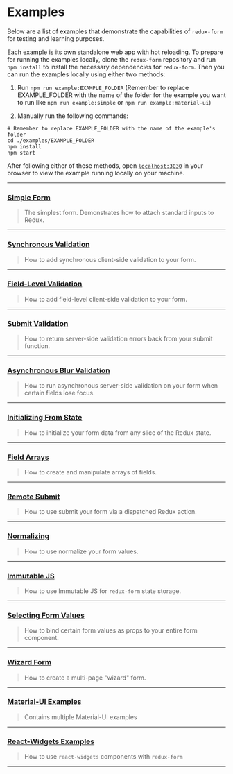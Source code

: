 # Examples

Below are a list of examples that demonstrate the capabilities of `redux-form` for testing and
learning purposes.

Each example is its own standalone web app with hot reloading. To prepare for running the
examples locally, clone the `redux-form` repository and run `npm install` to install the
necessary dependencies for `redux-form`. Then you can run the examples locally using either
two methods:

1. Run `npm run example:EXAMPLE_FOLDER` (Remember to replace EXAMPLE\_FOLDER with the name of the 
folder for the example you want to run like `npm run example:simple` or `npm run example:material-ui`)

2. Manually run the following commands:
```
# Remember to replace EXAMPLE_FOLDER with the name of the example's folder
cd ./examples/EXAMPLE_FOLDER
npm install
npm start
```

After following either of these methods, open [`localhost:3030`](http://localhost:3030) in your
browser to view the example running locally on your machine.


---

### [Simple Form](simple)

> The simplest form. Demonstrates how to attach standard inputs to Redux.

---
  
### [Synchronous Validation](syncValidation)

> How to add synchronous client-side validation to your form.

---

### [Field-Level Validation](fieldLevelValidation)

> How to add field-level client-side validation to your form.

---
  
### [Submit Validation](submitValidation)

> How to return server-side validation errors back from your submit function.

---
  
### [Asynchronous Blur Validation](asyncValidation)

> How to run asynchronous server-side validation on your form when certain fields lose focus.

---
  
### [Initializing From State](initializeFromState)

> How to initialize your form data from any slice of the Redux state.

---

### [Field Arrays](fieldArrays)

> How to create and manipulate arrays of fields.

---

### [Remote Submit](remoteSubmit)

> How to use submit your form via a dispatched Redux action.

---

### [Normalizing](normalizing)

> How to use normalize your form values.

---

### [Immutable JS](immutable)

> How to use Immutable JS for `redux-form` state storage.

---

### [Selecting Form Values](selectingFormValues)

> How to bind certain form values as props to your entire form component.

---

### [Wizard Form](wizard)

> How to create a multi-page "wizard" form.

---

### [Material-UI Examples](material-ui)

> Contains multiple Material-UI examples

---

### [React-Widgets Examples](react-widgets)

> How to use `react-widgets` components with `redux-form` 

---

